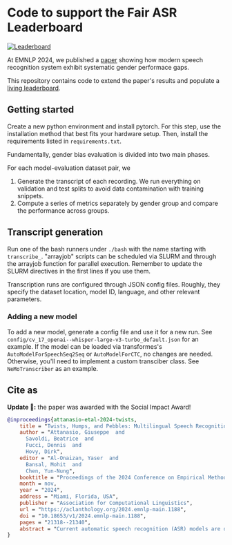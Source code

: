 # Code to support the Fair ASR Leaderboard

[![Leaderboard](https://img.shields.io/badge/Leaderboard-Space-yellow)](https://huggingface.co/spaces/g8a9/fair-asr-leaderboard)


At EMNLP 2024, we published a [paper](https://aclanthology.org/2024.emnlp-main.1188/) showing how modern speech recognition system exhibit systematic gender performace gaps.

This repository contains code to extend the paper's results and populate a [living leaderboard](https://huggingface.co/spaces/g8a9/fair-asr-leaderboard).

## Getting started 

Create a new python environment and install pytorch. For this step, use the installation method that best fits your hardware setup.
Then, install the requirements listed in `requirements.txt`.

Fundamentally, gender bias evaluation is divided into two main phases.

For each model-evaluation dataset pair, we

1. Generate the transcript of each recording. We run everything on validation and test splits to avoid data contamination with training snippets.
2. Compute a series of metrics separately by gender group and compare the performance across groups.

## Transcript generation

Run one of the bash runners under `./bash` with the name starting with `transcribe_`. "arrayjob" scripts can be scheduled via SLURM and through the arrayjob function for parallel execution. Remember to update the SLURM directives in the first lines if you use them. 

Transcription runs are configured through JSON config files. Roughly, they specify the dataset location, model ID, language, and other relevant parameters.

### Adding a new model

To add a new model, generate a config file and use it for a new run. See `config/cv_17_openai--whisper-large-v3-turbo_default.json` for an example.
If the model can be loaded via transformes's `AutoModelForSpeechSeq2Seq` or `AutoModelForCTC`, no changes are needed. Otherwise, you'll need to implement a custom transciber class. See `NeMoTranscriber` as an example.

## Cite as

**Update 🏅:** the paper was awarded with the Social Impact Award!

```bibtex
@inproceedings{attanasio-etal-2024-twists,
    title = "Twists, Humps, and Pebbles: Multilingual Speech Recognition Models Exhibit Gender Performance Gaps",
    author = "Attanasio, Giuseppe  and
      Savoldi, Beatrice  and
      Fucci, Dennis  and
      Hovy, Dirk",
    editor = "Al-Onaizan, Yaser  and
      Bansal, Mohit  and
      Chen, Yun-Nung",
    booktitle = "Proceedings of the 2024 Conference on Empirical Methods in Natural Language Processing",
    month = nov,
    year = "2024",
    address = "Miami, Florida, USA",
    publisher = "Association for Computational Linguistics",
    url = "https://aclanthology.org/2024.emnlp-main.1188",
    doi = "10.18653/v1/2024.emnlp-main.1188",
    pages = "21318--21340",
    abstract = "Current automatic speech recognition (ASR) models are designed to be used across many languages and tasks without substantial changes. However, this broad language coverage hides performance gaps within languages, for example, across genders. Our study systematically evaluates the performance of two widely used multilingual ASR models on three datasets, encompassing 19 languages from eight language families and two speaking conditions. Our findings reveal clear gender disparities, with the advantaged group varying across languages and models. Surprisingly, those gaps are not explained by acoustic or lexical properties. However, probing internal model states reveals a correlation with gendered performance gap. That is, the easier it is to distinguish speaker gender in a language using probes, the more the gap reduces, favoring female speakers. Our results show that gender disparities persist even in state-of-the-art models. Our findings have implications for the improvement of multilingual ASR systems, underscoring the importance of accessibility to training data and nuanced evaluation to predict and mitigate gender gaps. We release all code and artifacts at https://github.com/g8a9/multilingual-asr-gender-gap.",
}

```